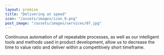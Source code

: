 ```yaml
---
layout: promise
title: "Delivering at speed"
icon: "/assets/images/icon_9.png"
post_image: "/assets/images/services/07.jpg"
---
```


<p>Continuous automation of all repeatable processes, as well as our intelligent tools and methods used in product development, allow us to decrease the time to value ratio and deliver within a competitively short timeframe.</p>